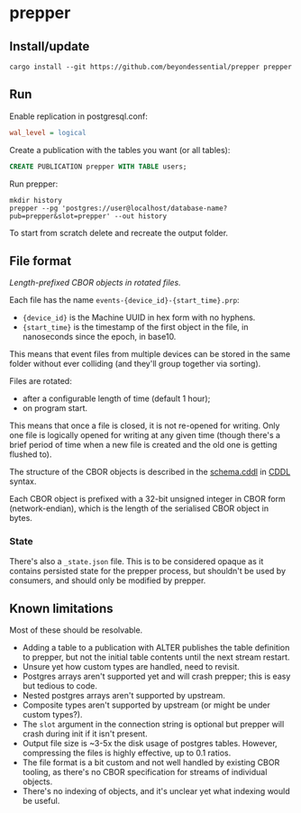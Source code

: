 # prepper

## Install/update

```
cargo install --git https://github.com/beyondessential/prepper prepper
```

## Run

Enable replication in postgresql.conf:

```ini
wal_level = logical
```

Create a publication with the tables you want (or all tables):

```sql
CREATE PUBLICATION prepper WITH TABLE users;
```

Run prepper:

```
mkdir history
prepper --pg 'postgres://user@localhost/database-name?pub=prepper&slot=prepper' --out history
```

To start from scratch delete and recreate the output folder.

## File format

_Length-prefixed CBOR objects in rotated files._

Each file has the name `events-{device_id}-{start_time}.prp`:
- `{device_id}` is the Machine UUID in hex form with no hyphens.
- `{start_time}` is the timestamp of the first object in the file, in
  nanoseconds since the epoch, in base10.

This means that event files from multiple devices can be stored in the same
folder without ever colliding (and they'll group together via sorting).

Files are rotated:
- after a configurable length of time (default 1 hour);
- on program start.

This means that once a file is closed, it is not re-opened for writing. Only one
file is logically opened for writing at any given time (though there's a brief
period of time when a new file is created and the old one is getting flushed to).

The structure of the CBOR objects is described in the [schema.cddl](./schema.cddl)
in [CDDL](https://datatracker.ietf.org/doc/html/rfc8610) syntax.

Each CBOR object is prefixed with a 32-bit unsigned integer in CBOR form
(network-endian), which is the length of the serialised CBOR object in bytes.

### State

There's also a `_state.json` file. This is to be considered opaque as it contains
persisted state for the prepper process, but shouldn't be used by consumers, and
should only be modified by prepper.

## Known limitations

Most of these should be resolvable.

- Adding a table to a publication with ALTER publishes the table definition to prepper, but not the initial table contents until the next stream restart.
- Unsure yet how custom types are handled, need to revisit.
- Postgres arrays aren't supported yet and will crash prepper; this is easy but tedious to code.
- Nested postgres arrays aren't supported by upstream.
- Composite types aren't supported by upstream (or might be under custom types?).
- The `slot` argument in the connection string is optional but prepper will crash during init if it isn't present.
- Output file size is ~3-5x the disk usage of postgres tables. However, compressing the files is highly effective, up to 0.1 ratios.
- The file format is a bit custom and not well handled by existing CBOR tooling, as there's no CBOR specification for streams of individual objects.
- There's no indexing of objects, and it's unclear yet what indexing would be useful.
